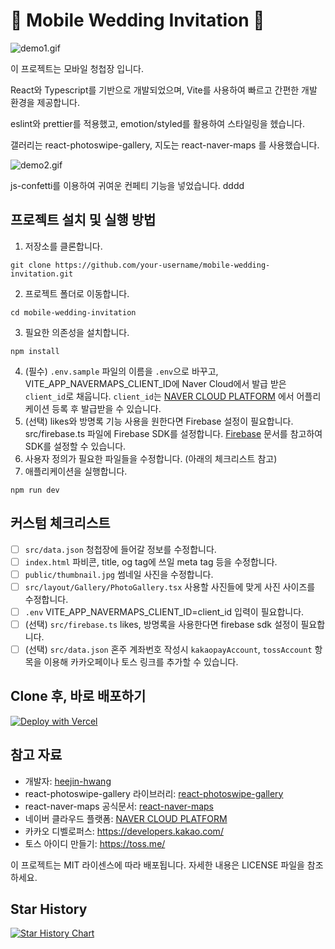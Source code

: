 # 💌 Mobile Wedding Invitation 💌

![demo1.gif](demo1.gif)

이 프로젝트는 모바일 청첩장 입니다.

React와 Typescript를 기반으로 개발되었으며, Vite를 사용하여 빠르고 간편한 개발 환경을 제공합니다. 

eslint와 prettier를 적용했고, emotion/styled를 활용하여 스타일링을 헸습니다.

갤러리는 react-photoswipe-gallery, 지도는 react-naver-maps 를 사용했습니다.


![demo2.gif](demo2.gif)

js-confetti를 이용하여 귀여운 컨페티 기능을 넣었습니다.
dddd


## 프로젝트 설치 및 실행 방법

1. 저장소를 클론합니다.
```
git clone https://github.com/your-username/mobile-wedding-invitation.git
```
2. 프로젝트 폴더로 이동합니다.
```
cd mobile-wedding-invitation
```
3. 필요한 의존성을 설치합니다.
```
npm install
```
4. (필수) `.env.sample` 파일의 이름을 `.env`으로 바꾸고, VITE_APP_NAVERMAPS_CLIENT_ID에 Naver Cloud에서 발급 받은 `client_id`로 채웁니다. `client_id`는 [NAVER CLOUD PLATFORM](https://console.ncloud.com/naver-service/application) 에서 어플리케이션 등록 후 발급받을 수 있습니다.
5. (선택) likes와 방명록 기능 사용을 원한다면 Firebase 설정이 필요합니다. src/firebase.ts 파일에 Firebase SDK를 설정합니다. [Firebase](https://firebase.google.com/docs/web/setup?hl=ko) 문서를 참고하여 SDK를 설정할 수 있습니다.
6. 사용자 정의가 필요한 파일들을 수정합니다. (아래의 체크리스트 참고)
7. 애플리케이션을 실행합니다.
```
npm run dev
```



## 커스텀 체크리스트

- [ ] `src/data.json` 청첩장에 들어갈 정보를 수정합니다.
- [ ] `index.html` 파비콘, title, og tag에 쓰일 meta tag 등을 수정합니다.
- [ ] `public/thumbnail.jpg` 썸네일 사진을 수정합니다.
- [ ] `src/layout/Gallery/PhotoGallery.tsx` 사용할 사진들에 맞게 사진 사이즈를 수정합니다.
- [ ] `.env` VITE_APP_NAVERMAPS_CLIENT_ID=client_id 입력이 필요합니다.
- [ ] (선택) `src/firebase.ts` likes, 방명록을 사용한다면 firebase sdk 설정이 필요합니다.
- [ ] (선택) `src/data.json` 혼주 계좌번호 작성시 `kakaopayAccount`, `tossAccount` 항목을 이용해 카카오페이나 토스 링크를 추가할 수 있습니다.

## Clone 후, 바로 배포하기

[![Deploy with Vercel](https://vercel.com/button)](https://vercel.com/new/clone?repository-url=https%3A%2F%2Fgithub.com%2Fheejin-hwang%2Fmobile-wedding-invitation)


## 참고 자료

- 개발자: [heejin-hwang](https://github.com/heejin-hwang)
- react-photoswipe-gallery 라이브러리: [react-photoswipe-gallery](https://www.npmjs.com/package/react-photoswipe-gallery)
- react-naver-maps 공식문서: [react-naver-maps](https://zeakd.github.io/react-naver-maps/)
- 네이버 클라우드 플랫폼: [NAVER CLOUD PLATFORM](https://console.ncloud.com/naver-service/application)
- 카카오 디벨로퍼스: https://developers.kakao.com/
- 토스 아이디 만들기: https://toss.me/


이 프로젝트는 MIT 라이센스에 따라 배포됩니다. 자세한 내용은 LICENSE 파일을 참조하세요.

## Star History

[![Star History Chart](https://api.star-history.com/svg?repos=heejin-hwang/mobile-wedding-invitation&type=Date)](https://star-history.com/#heejin-hwang/mobile-wedding-invitation&Date)

